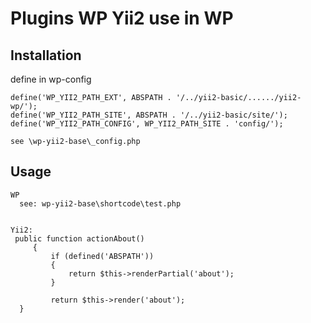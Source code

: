 Plugins WP Yii2 use in WP
===========


Installation
------------
define in wp-config

    define('WP_YII2_PATH_EXT', ABSPATH . '/../yii2-basic/....../yii2-wp/');
    define('WP_YII2_PATH_SITE', ABSPATH . '/../yii2-basic/site/');
    define('WP_YII2_PATH_CONFIG', WP_YII2_PATH_SITE . 'config/');

    see \wp-yii2-base\_config.php
                
Usage
--------------
    WP
      see: wp-yii2-base\shortcode\test.php
      
      
    Yii2: 
     public function actionAbout()
         {
             if (defined('ABSPATH'))
             {
                 return $this->renderPartial('about');
             }
     
             return $this->render('about');
      }






